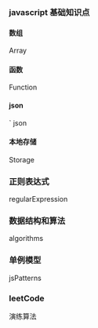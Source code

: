 ### javascript 基础知识点

#### 数组

Array

#### 函数

Function

#### json
`
json

#### 本地存储

Storage

### 正则表达式

regularExpression

### 数据结构和算法

algorithms  


### 单例模型

jsPatterns

### leetCode

演练算法





